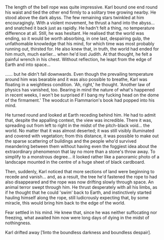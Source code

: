 
The length of the bell rope was quite impressive. Karl bound one end round his waist and tied the other end firmly to a solitary tree growing nearby. He stood above the dark abyss. The few remaining stars twinkled at him encouragingly. With a violent movement, he thrust a hand into the abyss... and snatched it back just as rapidly. He hadn't felt a thing, no temperature difference at all. Still, he was hesitant. He realised that the world was ending, so it would be worth absorbing, in one last, despairing gulp, the unfathomable knowledge that his mind, for which time was most probably running out, thirsted for. He also knew that, in truth, the world had ended for him much, much earlier... when he'd lost Judith. At that thought, he felt a painful wrench in his chest. Without reflection, he leapt from the edge of Earth and into space...

...... but he didn't fall downwards. Even though the prevailing temperature around him was bearable and it was also possible to breathe, Karl was floating in a weightless condition. 'Ah, right,' he thought. 'Another law of physics has vanished, too. Bearing in mind the nature of what's happened in recent weeks, I won't be surprised if I bang my fucking head on the dome of the firmament.' The woodcut in Flammarion's book had popped into his mind.

He turned round and looked at Earth receding behind him. He had to admit that, despite the appalling context, the view was incredible. There it was, spreading out from left to right in the midst of the pitch-black void... the world. No matter that it was almost deserted; it was still visibly illuminated and covered with vegetation; from this distance, it was possible to make out the sparse scattering of buildings and the people who'd survived meandering between them without having even the foggiest idea about the extraordinary phenomenon that lay no more than a stone's throw away. To simplify to a monstrous degree... it looked rather like a panoramic photo of a landscape mounted in the centre of a huge sheet of black cardboard.

Then, suddenly, Karl noticed that more sections of land were beginning to recede and vanish... and, as a result, the tree he'd fastened the rope to had also disappeared and the rope was now drifting slowly through space. An animal terror swept through him. He thrust desperately with all his limbs, as if he thought that he could 'swim' back to Earth, and instinctively started hauling himself along the rope, still ludicrously expecting that, by some miracle, this would bring him back to the edge of the world.

Fear settled in his mind. He knew that, since he was neither suffocating nor freezing, what awaited him now were long days of dying in the midst of nothingness.

Karl drifted away \[1into the boundless darkness and boundless despair\].

